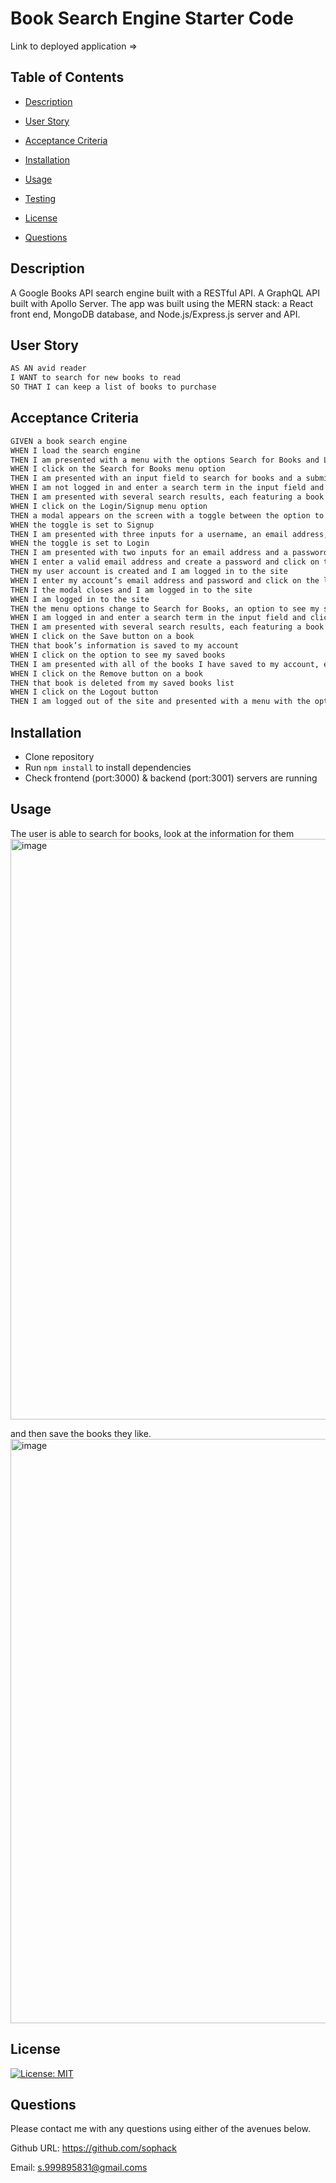 # Book Search Engine Starter Code

Link to deployed application =>

## Table of Contents

- [Description](#description)
- [User Story](#userstory)
- [Acceptance Criteria](#acceptancecriteria)
- [Installation](#installation)

- [Usage](#usage)

- [Testing](#testing)

- [License](#license)

- [Questions](#questions)

## Description

A Google Books API search engine built with a RESTful API. A GraphQL API built with Apollo Server. The app was built using the MERN stack: a React front end, MongoDB database, and Node.js/Express.js server and API. 

## User Story

```md
AS AN avid reader
I WANT to search for new books to read
SO THAT I can keep a list of books to purchase
```

## Acceptance Criteria

```md
GIVEN a book search engine
WHEN I load the search engine
THEN I am presented with a menu with the options Search for Books and Login/Signup and an input field to search for books and a submit button
WHEN I click on the Search for Books menu option
THEN I am presented with an input field to search for books and a submit button
WHEN I am not logged in and enter a search term in the input field and click the submit button
THEN I am presented with several search results, each featuring a book’s title, author, description, image, and a link to that book on the Google Books site
WHEN I click on the Login/Signup menu option
THEN a modal appears on the screen with a toggle between the option to log in or sign up
WHEN the toggle is set to Signup
THEN I am presented with three inputs for a username, an email address, and a password, and a signup button
WHEN the toggle is set to Login
THEN I am presented with two inputs for an email address and a password and login button
WHEN I enter a valid email address and create a password and click on the signup button
THEN my user account is created and I am logged in to the site
WHEN I enter my account’s email address and password and click on the login button
THEN I the modal closes and I am logged in to the site
WHEN I am logged in to the site
THEN the menu options change to Search for Books, an option to see my saved books, and Logout
WHEN I am logged in and enter a search term in the input field and click the submit button
THEN I am presented with several search results, each featuring a book’s title, author, description, image, and a link to that book on the Google Books site and a button to save a book to my account
WHEN I click on the Save button on a book
THEN that book’s information is saved to my account
WHEN I click on the option to see my saved books
THEN I am presented with all of the books I have saved to my account, each featuring the book’s title, author, description, image, and a link to that book on the Google Books site and a button to remove a book from my account
WHEN I click on the Remove button on a book
THEN that book is deleted from my saved books list
WHEN I click on the Logout button
THEN I am logged out of the site and presented with a menu with the options Search for Books and Login/Signup and an input field to search for books and a submit button  
```

## Installation

- Clone repository
- Run `npm install` to install dependencies
- Check frontend (port:3000) & backend (port:3001) servers are running 

## Usage

The user is able to search for books, look at the information for them 
<img width="929" alt="image" src="https://user-images.githubusercontent.com/114966651/227000973-2fbe4d54-3672-49f2-a8b8-c2a28426d886.png">


and then save the books they like. 
<img width="935" alt="image" src="https://user-images.githubusercontent.com/114966651/227000728-22e8183a-6873-40d2-a6ff-d14deba1e60a.png">


## License

[![License: MIT](https://img.shields.io/badge/License-MIT-blue.svg)](https://opensource.org/licenses/MIT)

## Questions

Please contact me with any questions using either of the avenues below.

Github URL: https://github.com/sophack

Email: s.999895831@gmail.coms
